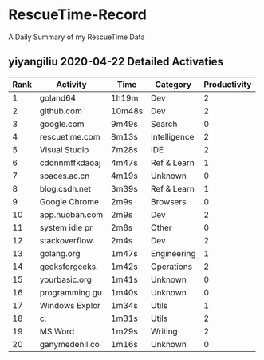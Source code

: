 # RescueTime-Record
A Daily Summary of my RescueTime Data

## yiyangiliu 2020-04-22 Detailed Activaties
|Rank|Activity|Time|Category|Productivity|
|-|-|-|-|-|
|1|goland64|1h19m|Dev|2|
|2|github.com|10m48s|Dev|2|
|3|google.com|9m49s|Search|0|
|4|rescuetime.com|8m13s|Intelligence|2|
|5|Visual Studio |7m28s|IDE|2|
|6|cdonnmffkdaoaj|4m47s|Ref & Learn|1|
|7|spaces.ac.cn|4m19s|Unknown|0|
|8|blog.csdn.net|3m39s|Ref & Learn|1|
|9|Google Chrome|2m9s|Browsers|0|
|10|app.huoban.com|2m9s|Dev|2|
|11|system idle pr|2m8s|Other|0|
|12|stackoverflow.|2m4s|Dev|2|
|13|golang.org|1m47s|Engineering |1|
|14|geeksforgeeks.|1m42s|Operations|2|
|15|yourbasic.org|1m41s|Unknown|0|
|16|programming.gu|1m40s|Unknown|0|
|17|Windows Explor|1m34s|Utils|1|
|18|c:|1m31s|Utils|2|
|19|MS Word|1m29s|Writing|2|
|20|ganymedenil.co|1m16s|Unknown|0|
